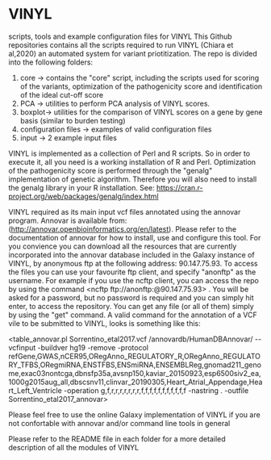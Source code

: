 # VINYL
scripts, tools and example configuration files for VINYL
This Github repositories contains all the scripts required to run VINYL (Chiara et al,2020) an automated system for variant priotitization. The repo is divided into the following folders:
1) core -> contains the "core" script, including the scripts used for scoring of the variants, optimization of the pathogenicity score and identification of the ideal cut-off score
2) PCA -> utilities to perform PCA analysis of VINYL scores.
3) boxplot-> utilities for the comparison of VINYL scores on a gene by gene basis (similar to burden testing)
4) configuration files -> examples of valid configuration files
5) input -> 2 example input files

VINYL is implemented as a collection of Perl and R scripts. So in order to execute it, all you need is a working installation of R and Perl. Optimization of the pathogenicity score is performed through the "genalg" implementation of genetic algorithm. Therefore you will also need to install the genalg library in your R installation. 
See: https://cran.r-project.org/web/packages/genalg/index.html

VINYL required as its main input vcf files annotated using the annovar program. Annovar is available from:  (http://annovar.openbioinformatics.org/en/latest). 
Please refer to the documentation of annovar for how to install, use and configure this tool. For you convience you can download all the resources that are currently incorporated into the annovar database included in the Galaxy instance of VINYL, by anonymous ftp at the following address: 90.147.75.93. To access the files you can use your favourite ftp client, and specify "anonftp" as the username. For example if you use the ncftp client, you can access the repo by using the command <ncftp ftp://anonftp:@90.147.75.93> . You will be asked for a password, but no password is required and you can simply hit enter, to access the repository. You can get any file (or all of them) simply by using the "get" command.
A valid command for the annotation of a VCF vile to be submitted to VINYL, looks is something like this:

<table_annovar.pl Sorrentino_etal2017.vcf  /annovardb/HumanDBAnnovar/ --vcfinput -buildver hg19 -remove -protocol refGene,GWAS,nCER95,ORegAnno_REGULATORY_R,ORegAnno_REGULATORY_TFBS,ORegmiRNA,ENSTFBS,ENSmiRNA,ENSEMBLReg,gnomad211_genome,exac03nontcga,dbnsfp35a,avsnp150,kaviar_20150923,esp6500siv2_ea,1000g2015aug_all,dbscsnv11,clinvar_20190305,Heart_Atrial_Appendage,Heart_Left_Ventricle -operation g,f,r,r,r,r,r,r,r,f,f,f,f,f,f,f,f,f,f,f -nastring . -outfile Sorrentino_etal2017_annovar>

Please feel free to use the online Galaxy implementation of VINYL if you are not confortable with annovar and/or command line tools in general

Please refer to the README file in each folder for a more detailed description of all the modules of VINYL
